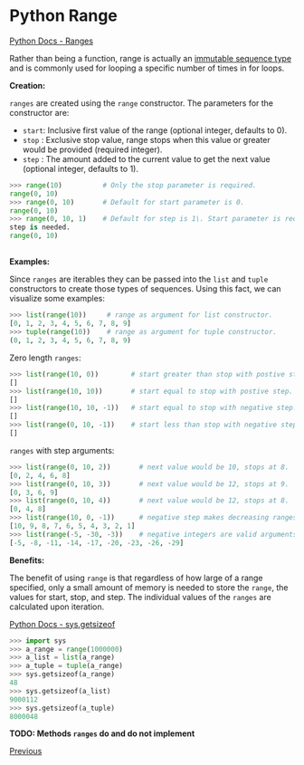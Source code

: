 # Python Range

[Python Docs - Ranges](https://docs.python.org/3/library/stdtypes.html#ranges)

Rather than being a function, range is actually an [immutable sequence type](https://docs.python.org/3/library/stdtypes.html#immutable-sequence-types) and is commonly used for looping a specific number of times in for loops.

**Creation:**

`ranges` are created using the `range` constructor. The parameters for the constructor are:

- `start`: Inclusive first value of the range (optional integer, defaults to 0).
- `stop` : Exclusive stop value, range stops when this value or greater would be provided (required integer).
- `step` : The amount added to the current value to get the next value (optional integer, defaults to 1).

```python
>>> range(10)          # Only the stop parameter is required.
range(0, 10)
>>> range(0, 10)       # Default for start parameter is 0.
range(0, 10)
>>> range(0, 10, 1)    # Default for step is 1\. Start parameter is required if
step is needed.
range(0, 10)
```

##  

**Examples:**

Since `ranges` are iterables they can be passed into the `list` and `tuple` constructors to create those types of sequences. Using this fact, we can visualize some examples:

```python
>>> list(range(10))     # range as argument for list constructor.
[0, 1, 2, 3, 4, 5, 6, 7, 8, 9]
>>> tuple(range(10))    # range as argument for tuple constructor.
(0, 1, 2, 3, 4, 5, 6, 7, 8, 9)
```

Zero length `ranges`:

```python
>>> list(range(10, 0))        # start greater than stop with postive step.
[]
>>> list(range(10, 10))       # start equal to stop with postive step.
[]
>>> list(range(10, 10, -1))   # start equal to stop with negative step.
[]
>>> list(range(0, 10, -1))    # start less than stop with negative step.
[]
```

`ranges` with step arguments:

```python
>>> list(range(0, 10, 2))       # next value would be 10, stops at 8.
[0, 2, 4, 6, 8]
>>> list(range(0, 10, 3))       # next value would be 12, stops at 9.
[0, 3, 6, 9]
>>> list(range(0, 10, 4))       # next value would be 12, stops at 8.
[0, 4, 8]
>>> list(range(10, 0, -1))      # negative step makes decreasing ranges.
[10, 9, 8, 7, 6, 5, 4, 3, 2, 1]
>>> list(range(-5, -30, -3))    # negative integers are valid arguments.
[-5, -8, -11, -14, -17, -20, -23, -26, -29]
```

**Benefits:**

The benefit of using `range` is that regardless of how large of a range specified, only a small amount of memory is needed to store the `range`, the values for start, stop, and step. The individual values of the `ranges` are calculated upon iteration.

[Python Docs - sys.getsizeof](https://docs.python.org/3/library/sys.html#sys.getsizeof)

```python
>>> import sys
>>> a_range = range(1000000)
>>> a_list = list(a_range)
>>> a_tuple = tuple(a_range)
>>> sys.getsizeof(a_range)
48
>>> sys.getsizeof(a_list)
9000112
>>> sys.getsizeof(a_tuple)
8000048
```

**TODO: Methods `ranges` do and do not implement**

[Previous](Python-More-Builtin-Types)
